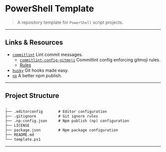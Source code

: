 # PowerShell Template

> A repository template for `PowerShell` script projects.

---

## Links & Resources

* [`commitlint`](https://github.com/conventional-changelog/commitlint) Lint commit messages.
  * [`commitlint-config-gitmoji`](https://github.com/arvinxx/commitlint-config-gitmoji) Commitlint config enforcing gitmoji rules.
  * [Rules](https://github.com/conventional-changelog/commitlint/blob/master/docs/reference-rules.md)
* [`husky`](https://github.com/typicode/husky) Git hooks made easy.
* [`np`](https://github.com/sindresorhus/np) A better npm publish.

---

## Project Structure

```md
.
├── .editorconfig       # Editor configuration
├── .gitignore          # Git ignore rules
├── .np-config.json     # Npm publish (np) configuration
├── LICENSE
├── package.json        # Npm package configuration
├── README.md
└── template.ps1
```

---
